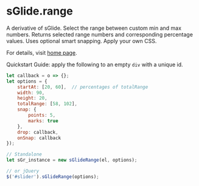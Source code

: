 # sGlide.range

A derivative of sGlide. Select the range between custom min and max numbers. Returns selected range numbers and corresponding percentage values. Uses optional smart snapping. Apply your own CSS.

For details, visit [home page](http://webshifted.com/sGlide.range/).

Quickstart Guide: apply the following to an empty `div` with a unique id.

```js
let callback = o => {};
let options = {
	startAt: [20, 60],	// percentages of totalRange
	width: 90,
	height: 20,
	totalRange: [58, 102],
	snap: {
		points: 5,
		marks: true
	},
	drop: callback,
	onSnap: callback
});

// Standalone
let sGr_instance = new sGlideRange(el, options);

// or jQuery
$('#slider').sGlideRange(options);
```
